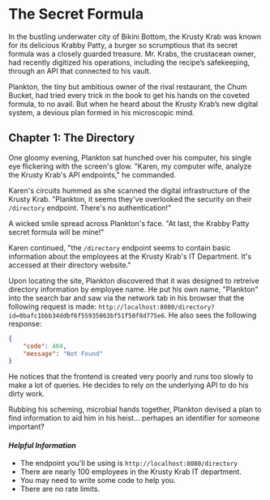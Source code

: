 # The Secret Formula 

In the bustling underwater city of Bikini Bottom, the Krusty Krab was known for its delicious Krabby Patty, a burger so scrumptious that its secret formula was a closely guarded treasure. Mr. Krabs, the crustacean owner, had recently digitized his operations, including the recipe’s safekeeping, through an API that connected to his vault.

Plankton, the tiny but ambitious owner of the rival restaurant, the Chum Bucket, had tried every trick in the book to get his hands on the coveted formula, to no avail. But when he heard about the Krusty Krab’s new digital system, a devious plan formed in his microscopic mind.



## Chapter 1: The Directory

One gloomy evening, Plankton sat hunched over his computer, his single eye flickering with the screen's glow. "Karen, my computer wife, analyze the Krusty Krab's API endpoints," he commanded.

Karen's circuits hummed as she scanned the digital infrastructure of the Krusty Krab. "Plankton, it seems they've overlooked the security on their `/directory` endpoint. There's no authentication!"

A wicked smile spread across Plankton's face. "At last, the Krabby Patty secret formula will be mine!"

Karen continued, "the `/directory` endpoint seems to contain basic information about the employees at the Krusty Krab's IT Department. It's accessed at their directory website."

Upon locating the site, Plankton discovered that it was designed to retreive directory information by employee name. He put his own name, "Plankton" into the search bar and saw via the network tab in his browser that the following request is made: `http://localhost:8080/directory?id=0bafc1bbb34ddbf6f55935063bf51f50f8d775e6`. He also sees the following response:

```json
{
    "code": 404,
    "message": "Not Found"
}
```

He notices that the frontend is created very poorly and runs too slowly to make a lot of queries. He decides to rely on the underlying API to do his dirty work.

Rubbing his scheming, microbial hands together, Plankton devised a plan to find information to aid him in his heist... perhapes an identifier for someone important?

#### _Helpful Information_

- The endpoint you'll be using is `http://localhost:8080/directory`
- There are nearly 100 employees in the Krusty Krab IT department.
- You may need to write some code to help you. 
- There are no rate limits.